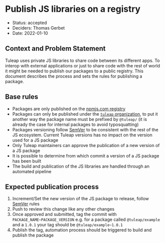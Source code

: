 # Publish JS libraries on a registry

* Status: accepted
* Deciders: Thomas Gerbet
* Date: 2022-01-10

## Context and Problem Statement

Tuleap uses private JS libraries to share code between its different apps. To interop with external applications or just
to share code with the rest of world it might be needed to publish our packages to a public registry. This document
describes the process and sets the rules for publishing a package.

## Base rules

* Packages are only published on the [npmjs.com registry](https://www.npmjs.com/)
* Packages can only be published under the [`tuleap` organization](https://www.npmjs.com/org/tuleap), to put it another
way the package name must be prefixed by `@tuleap/` (it is already the case for internal packages to avoid typosquatting)
* Packages versioning follow [SemVer](https://semver.org/) to be consistent with the rest of the JS ecosystem. Current
Tuleap versions has no impact on the version used for a JS package
* Only Tuleap maintainers can approve the publication of a new version of a JS package
* It is possible to determine from which commit a version of a JS package has been built
* The build and publication of the JS libraries are handled through an automated pipeline

## Expected publication process

1. Increment/Set the new version of the JS package to release, follow [SemVer](https://semver.org/) rules
2. Push to review this change like any other changes
3. Once approved and submitted, tag the commit with `PACKAGE_NAME~PACKAGE_VERSION` e.g. for a package called
`@tuleap/example` and a `1.0.1` your tag should be `@tuleap/example~1.0.1`
4. Publish the tag, automation process should be triggered to build and publish the package
